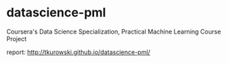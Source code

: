 # datascience-pml
Coursera's Data Science Specialization, Practical Machine Learning Course Project

report: http://tkurowski.github.io/datascience-pml/
